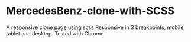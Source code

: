 # MercedesBenz-clone-with-SCSS
A responsive clone page using scss
Responsive in 3 breakpoints, mobile, tablet and desktop. Tested with Chrome
